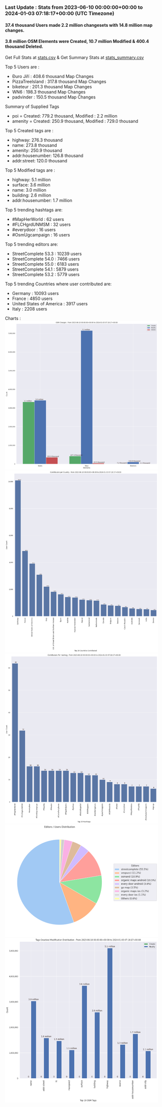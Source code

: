 ### Last Update : Stats from 2023-06-10 00:00:00+00:00 to 2024-01-03 07:18:17+00:00 (UTC Timezone)

#### 37.4 thousand Users made 2.2 million changesets with 14.8 million map changes.
#### 3.8 million OSM Elements were Created, 10.7 million Modified & 400.4 thousand Deleted.
Get Full Stats at [stats.csv](/stats/fieldmappers/Daily/stats.csv)
 & Get Summary Stats at [stats_summary.csv](/stats/fieldmappers/Daily/stats_summary.csv)

Top 5 Users are : 
- Đuro Jiří : 408.6 thousand Map Changes
- PizzaTreeIsland : 317.8 thousand Map Changes
- biketeur : 201.3 thousand Map Changes
- WN6 : 198.3 thousand Map Changes
- padvinder : 150.5 thousand Map Changes

Summary of Supplied Tags
- poi = Created: 779.2 thousand, Modified : 2.2 million
- amenity = Created: 250.9 thousand, Modified : 729.0 thousand


Top 5 Created tags are :
- highway: 276.3 thousand
- name: 273.8 thousand
- amenity: 250.9 thousand
- addr:housenumber: 126.8 thousand
- addr:street: 120.0 thousand


Top 5 Modified tags are :
- highway: 5.1 million
- surface: 3.6 million
- name: 3.0 million
- building: 2.6 million
- addr:housenumber: 1.7 million


Top 5 trending hashtags are:
- #MapHerWorld : 62 users
- #FLCHgrdUNMSM : 32 users
- #everydoor : 16 users
- #OsmUgcampaign : 16 users


Top 5 trending editors are:
- StreetComplete 53.3 : 10239 users
- StreetComplete 54.0 : 7466 users
- StreetComplete 55.0 : 6183 users
- StreetComplete 54.1 : 5879 users
- StreetComplete 53.2 : 5779 users


Top 5 trending Countries where user contributed are:
- Germany : 10093 users
- France : 4850 users
- United States of America : 3917 users
- Italy : 2208 users


 Charts : 
![Alt text](./stats_osm_changes.png) 
![Alt text](./stats_users_per_country.png) 
![Alt text](./stats_users_per_hashtag.png) 
![Alt text](./stats_editors_pie_chart.png) 
![Alt text](./stats_tags.png) 
